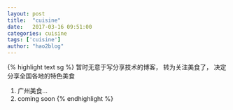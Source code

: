 ```yaml
---
layout: post
title:  "cuisine"
date:   2017-03-16 09:51:00
categories: cuisine
tags: ['cuisine']
author: "hao2blog"
---
```

{% highlight text sg %}
暂时无意于写分享技术的博客， 转为关注美食了， 决定分享全国各地的特色美食

1. 广州美食...
2. coming soon
{% endhighlight %}
